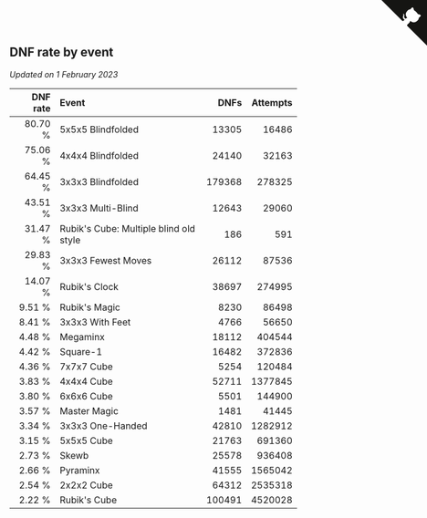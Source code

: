 ## DNF rate by event

*Updated on  1 February 2023*

| DNF rate | Event | DNFs | Attempts |
| ---: | :--- | ---: | ---: |
| 80.70 % | 5x5x5 Blindfolded | 13305 | 16486 |
| 75.06 % | 4x4x4 Blindfolded | 24140 | 32163 |
| 64.45 % | 3x3x3 Blindfolded | 179368 | 278325 |
| 43.51 % | 3x3x3 Multi-Blind | 12643 | 29060 |
| 31.47 % | Rubik's Cube: Multiple blind old style | 186 | 591 |
| 29.83 % | 3x3x3 Fewest Moves | 26112 | 87536 |
| 14.07 % | Rubik's Clock | 38697 | 274995 |
| 9.51 % | Rubik's Magic | 8230 | 86498 |
| 8.41 % | 3x3x3 With Feet | 4766 | 56650 |
| 4.48 % | Megaminx | 18112 | 404544 |
| 4.42 % | Square-1 | 16482 | 372836 |
| 4.36 % | 7x7x7 Cube | 5254 | 120484 |
| 3.83 % | 4x4x4 Cube | 52711 | 1377845 |
| 3.80 % | 6x6x6 Cube | 5501 | 144900 |
| 3.57 % | Master Magic | 1481 | 41445 |
| 3.34 % | 3x3x3 One-Handed | 42810 | 1282912 |
| 3.15 % | 5x5x5 Cube | 21763 | 691360 |
| 2.73 % | Skewb | 25578 | 936408 |
| 2.66 % | Pyraminx | 41555 | 1565042 |
| 2.54 % | 2x2x2 Cube | 64312 | 2535318 |
| 2.22 % | Rubik's Cube | 100491 | 4520028 |


<a href="https://github.com/JustinTimeCuber/wca_statistics" class="github-corner" aria-label="View source on Github"><svg width="80" height="80" viewBox="0 0 250 250" style="fill:#151513; color:#fff; position: absolute; top: 0; border: 0; right: 0;" aria-hidden="true"><path d="M0,0 L115,115 L130,115 L142,142 L250,250 L250,0 Z"></path><path d="M128.3,109.0 C113.8,99.7 119.0,89.6 119.0,89.6 C122.0,82.7 120.5,78.6 120.5,78.6 C119.2,72.0 123.4,76.3 123.4,76.3 C127.3,80.9 125.5,87.3 125.5,87.3 C122.9,97.6 130.6,101.9 134.4,103.2" fill="currentColor" style="transform-origin: 130px 106px;" class="octo-arm"></path><path d="M115.0,115.0 C114.9,115.1 118.7,116.5 119.8,115.4 L133.7,101.6 C136.9,99.2 139.9,98.4 142.2,98.6 C133.8,88.0 127.5,74.4 143.8,58.0 C148.5,53.4 154.0,51.2 159.7,51.0 C160.3,49.4 163.2,43.6 171.4,40.1 C171.4,40.1 176.1,42.5 178.8,56.2 C183.1,58.6 187.2,61.8 190.9,65.4 C194.5,69.0 197.7,73.2 200.1,77.6 C213.8,80.2 216.3,84.9 216.3,84.9 C212.7,93.1 206.9,96.0 205.4,96.6 C205.1,102.4 203.0,107.8 198.3,112.5 C181.9,128.9 168.3,122.5 157.7,114.1 C157.9,116.9 156.7,120.9 152.7,124.9 L141.0,136.5 C139.8,137.7 141.6,141.9 141.8,141.8 Z" fill="currentColor" class="octo-body"></path></svg></a><style>.github-corner:hover .octo-arm{animation:octocat-wave 560ms ease-in-out}@keyframes octocat-wave{0%,100%{transform:rotate(0)}20%,60%{transform:rotate(-25deg)}40%,80%{transform:rotate(10deg)}}@media (max-width:500px){.github-corner:hover .octo-arm{animation:none}.github-corner .octo-arm{animation:octocat-wave 560ms ease-in-out}}</style>
